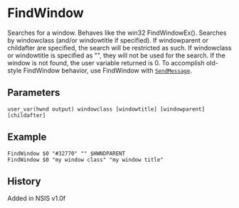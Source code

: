 # FindWindow

Searches for a window. Behaves like the win32 FindWindowEx(). Searches by windowclass (and/or windowtitle if specified). If windowparent or childafter are specified, the search will be restricted as such. If windowclass or windowtitle is specified as "", they will not be used for the search. If the window is not found, the user variable returned is 0. To accomplish old-style FindWindow behavior, use FindWindow with [`SendMessage`][1].

## Parameters

    user_var(hwnd output) windowclass [windowtitle] [windowparent] [childafter]

## Example

    FindWindow $0 "#32770" "" $HWNDPARENT
    FindWindow $0 "my window class" "my window title"

## History

Added in NSIS v1.0f

[1]: SendMessage.md